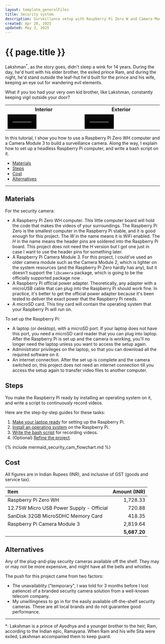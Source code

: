 ```yaml
---
layout: template_generalFiles
title: Security system
description: Surveillance setup with Raspberry Pi Zero W and Camera Module 3
created: Apr 20, 2025
updated: May 3, 2025
---
```


# {{ page.title }}

Lakshman<sup>\*</sup>, as the story goes, didn't sleep a wink for 14 years. During the day, he'd hunt with his elder brother, the exiled prince Ram, and during the night, he'd stand outside the leaf-hut he'd built for the prince and his wife, keeping an eye out for wandering evil elements. 

What if you too had your very own kid brother, like Lakshman, constantly keeping vigil outside your door?

<table>
<tr>
<th>Interior</th><th>Exterior</th>
</tr>
<tr>
<td>
<video width="40%" height="40%" controls>
  <source src="../images/security_cam_interior.mp4" type="video/mp4">
  Your browser does not support the video tag.
</video>
</td>
<td>
<video width="40%" height="40%" controls>
  <source src="../images/security_cam_exterior_longshot.mp4" type="video/mp4">
  Your browser does not support the video tag.
</video>
</td>
</tr>
</table>
 

In this tutorial, I show you how to use a Raspberry Pi Zero WH computer and a Camera Module 3 to build a surveillance camera. Along the way, I explain how to set up a headless Raspberry Pi computer, and write a bash script on it.

-  [Materials](#materials)
-  [Steps](#steps)
-  [Cost](#cost)
-  [Alternatives](#alternatives)

<hr/>

## Materials

For the security camera:

-  A Raspberry Pi Zero WH computer. This little computer board will hold the code that makes the videos of your surroundings. The Raspberry Pi Zero is the smallest computer in the Raspberry Pi stable, and it is good enough for this project. The *W* in the name means it is WiFi enabled. The *H* in the name means the header pins are soldered into the Raspberry Pi board. This project does not need the *H* version but I got one just in case I want to use the header pins for something later.
-  A Raspberry Pi Camera Module 3. For this project, I could've used an older camera module such as the Camera Module 2, which is lighter on the system resources (and the Raspberry Pi Zero hardly has any), but it doesn't support the `libcamera` package, which is going to be the officially supported package now .
-  A Raspberry Pi official power adapter. Theoretically, any adapter with a microUSB cable that can plug into the Raspberry Pi should work fine. In practice, it's better to get the official power adapter because it's been tested to deliver the exact power that the Raspberry Pi needs.
-  A microSD card. This tiny card will contain the operating system that your Raspberry Pi will run on.

To set up the Raspberry Pi:

-  A laptop (or desktop), with a microSD port. If your laptop does not have this port, you need a microSD card reader that you can plug into laptop. After the Raspberry Pi is set up and the camera is working, you'll no longer need the laptop unless you want to access the setup again.
-  Administrator privileges on the laptop, so that you can download all the required software on it.
-  An internet connection. After the set up is complete and the camera switched on, this project does not need an internet connection till you access the setup again to transfer video files to another computer.

## Steps

You make the Raspberry Pi ready by installing an operating system on it, and write a script to continuously record videos.

Here are the step-by-step guides for these tasks:

1.  [Make your laptop ready](set_up_laptop.md) for setting up the Raspberry Pi.
1.  [Install an operating system](pi_zero_install_os.md) on the Raspberry Pi.
1.  [Write the bash script](bash_security_camera.md) for recording videos.
1.  (Optional) [Refine the project](security_camera_refine.md).

{% include mermaid_security_cam_flowchart.md %}

## Cost

All figures are in Indian Rupees (INR), and inclusive of GST (goods and service tax).

| Item | Amount (INR) |
| :---- | -----------: |
| Raspberry Pi Zero WH| 1,728.33 |
| 12.75W Micro USB Power Supply - Official | 720.88 |
| SanDisk 32GB MicroSDHC Memory Card | 418.35 |
| Raspberry Pi Camera Module 3 | 2,819.64 |
| | **5,687.20**|


## Alternatives

Any of the plug-and-play security cameras available off the shelf. They may or may not be more expensive, and might have all the bells and whistles.

The push for this project came from two factors:

-  The unavailablity ("temporary", I was told for 3 months before I lost patience) of a branded security camera solution from a well-known telecom company.
-  My unwillingness to go in for the easily available off-the-shelf security cameras. These are all local brands and do not guarantee good performance.

<hr>

\*: Lakshman is a prince of Ayodhya and a younger brother to the heir, Ram, according to the Indian epic, Ramayana. When Ram and his wife Sita were exiled, Lakshman accompanied them to keep guard.